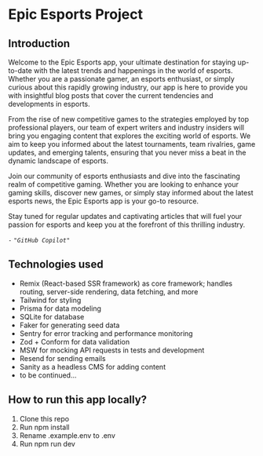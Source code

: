 # Epic Esports Project

## Introduction

Welcome to the Epic Esports app, your ultimate destination for staying
up-to-date with the latest trends and happenings in the world of esports.
Whether you are a passionate gamer, an esports enthusiast, or simply curious
about this rapidly growing industry, our app is here to provide you with
insightful blog posts that cover the current tendencies and developments in
esports.

From the rise of new competitive games to the strategies employed by top
professional players, our team of expert writers and industry insiders will
bring you engaging content that explores the exciting world of esports. We aim
to keep you informed about the latest tournaments, team rivalries, game updates,
and emerging talents, ensuring that you never miss a beat in the dynamic
landscape of esports.

Join our community of esports enthusiasts and dive into the fascinating realm of
competitive gaming. Whether you are looking to enhance your gaming skills,
discover new games, or simply stay informed about the latest esports news, the
Epic Esports app is your go-to resource.

Stay tuned for regular updates and captivating articles that will fuel your
passion for esports and keep you at the forefront of this thrilling industry.

`-` _`"GitHub Copilot"`_

## Technologies used

- Remix (React-based SSR framework) as core framework; handles routing,
  server-side rendering, data fetching, and more
- Tailwind for styling
- Prisma for data modeling
- SQLite for database
- Faker for generating seed data
- Sentry for error tracking and performance monitoring
- Zod + Conform for data validation
- MSW for mocking API requests in tests and development
- Resend for sending emails
- Sanity as a headless CMS for adding content
- to be continued...

## How to run this app locally?

1. Clone this repo
2. Run npm install
3. Rename .example.env to .env
4. Run npm run dev
